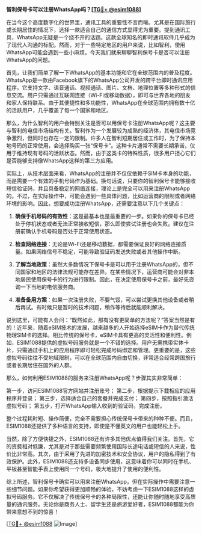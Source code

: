 **智利保号卡可以注册WhatsApp吗？[[TG💪+ @esim1088](https://t.me/s/esim1088)]**

在当今这个高度数字化的世界里，通讯工具的重要性不言而喻。尤其是在国际旅行或长期居住的情况下，选择一款适合自己的通信方式显得尤为重要。提到通讯工具，WhatsApp无疑是一个绕不开的话题。这款全球知名的即时通讯软件几乎成为了现代人沟通的标配。然而，对于一些特定地区的用户来说，比如智利，使用WhatsApp可能会遇到一些小麻烦。今天我们就来聊聊智利保号卡是否可以注册WhatsApp的问题。

首先，让我们简单了解一下WhatsApp的基本功能和它在全球范围内的普及程度。WhatsApp是一款由Facebook旗下的WhatsApp公司开发的跨平台即时通讯应用程序。它支持文字、语音通话、视频通话、图片、文档、地理位置等多种形式的信息交流。用户只需通过互联网连接（Wi-Fi或移动数据），即可与世界各地的朋友和家人保持联系。由于其便捷性和多功能性，WhatsApp在全球范围内拥有数十亿的活跃用户，几乎覆盖了每一个国家和地区。

那么，为什么智利的用户会特别关注是否可以用保号卡注册WhatsApp呢？这主要与智利的电信市场结构有关。智利作为一个发展较为成熟的经济体，其电信市场竞争激烈，但同时也存在一定的限制。许多人在智利短期居住或工作时，为了保持本地号码的正常使用，会选择购买一张“保号卡”。这种卡片通常不需要长期承诺，仅用于维持现有号码的活跃状态。然而，由于这类卡的特殊性质，很多用户担心它们是否能够支持像WhatsApp这样的第三方应用。

实际上，从技术层面来看，WhatsApp的注册并不仅仅依赖于SIM卡本身的功能，而是需要一个有效的手机号码作为基础。换句话说，只要你的智利保号卡能够接收短信验证码，并且具备稳定的网络连接，理论上是完全可以用来注册WhatsApp的。不过，在实际操作中，可能会遇到一些具体问题，比如运营商的限制或者网络环境的影响。因此，想要成功注册WhatsApp，还需要注意以下几个关键点：

1. **确保手机号码的有效性**：这是最基本也是最重要的一步。如果你的保号卡已经处于停机状态或者无法正常接收短信，那么即使尝试注册也会失败。建议在注册前确认手机号码是否处于正常使用状态。

2. **检查网络连接**：无论是Wi-Fi还是移动数据，都需要保证良好的网络连接质量。如果网络信号不稳定，可能导致验证码发送失败或者其他操作中断。

3. **了解当地政策**：虽然大多数情况下保号卡是可以用于注册WhatsApp的，但不同国家和地区的法律法规可能存在差异。在某些情况下，运营商可能会对非本地居民使用保号卡的行为进行限制。因此，在决定使用保号卡之前，最好先咨询一下当地的电信服务商。

4. **准备备用方案**：如果一次注册失败，不要气馁，可以尝试更换其他设备或者稍后再试。有时候只是暂时的技术问题，稍作等待后就能顺利解决。

说到这里，可能有人会问：“既然如此，那有没有更简单的方法呢？”答案当然是有的！近年来，随着eSIM技术的发展，越来越多的人开始选择eSIM卡作为替代传统物理SIM卡的选择。相比传统的保号卡，eSIM卡具有更高的灵活性和便利性。例如，ESIM1088提供的虚拟号码服务就是一个不错的选择。用户无需携带实体卡片，只需通过手机上的应用程序即可轻松完成号码绑定和管理。更重要的是，这些虚拟号码往往不受地域限制，可以在全球范围内自由切换，非常适合经常跨国旅行或者长期居住在国外的人群。

那么，如何利用ESIM1088的服务来注册WhatsApp呢？步骤其实非常简单：

第一步，访问ESIM1088官方网站并注册账号；
第二步，根据提示下载相应的应用程序并登录；
第三步，选择适合自己的套餐并完成支付；
第四步，按照指引激活虚拟号码；
第五步，打开WhatsApp输入收到的验证码，完成注册。

整个过程耗时短、操作简便，完全不需要担心传统保号卡带来的种种不便。而且，ESIM1088还提供了多种语言的支持，即使是不懂英文的用户也能轻松上手。

当然，除了方便快捷之外，ESIM1088还有许多其他优点值得我们关注。首先，它的资费相对低廉，尤其是对于那些需要频繁使用国际长途电话或短信的人来说，性价比非常高。其次，由于采用了先进的加密技术和安全协议，用户的隐私得到了有效保护。此外，ESIM1088还支持多设备同步使用，这意味着你可以同时在手机、平板甚至智能手表上使用同一个号码，极大地提升了使用的便利性。

综上所述，智利保号卡确实可以用来注册WhatsApp，但在实际操作中需要注意一些细节问题。如果你希望获得更加顺畅的体验，不妨考虑一下ESIM1088这样的虚拟号码服务。它不仅解决了传统保号卡的各种局限性，还能让你随时随地享受高质量的通讯服务。无论你是商务人士、留学生还是旅游爱好者，ESIM1088都能为你带来意想不到的惊喜！

[[TG💪+ @esim1088](https://t.me/s/esim1088) ![Image](https://i.postimg.cc/4NQfJmqS/Snipaste-2025-05-13-00-14-12.png)]